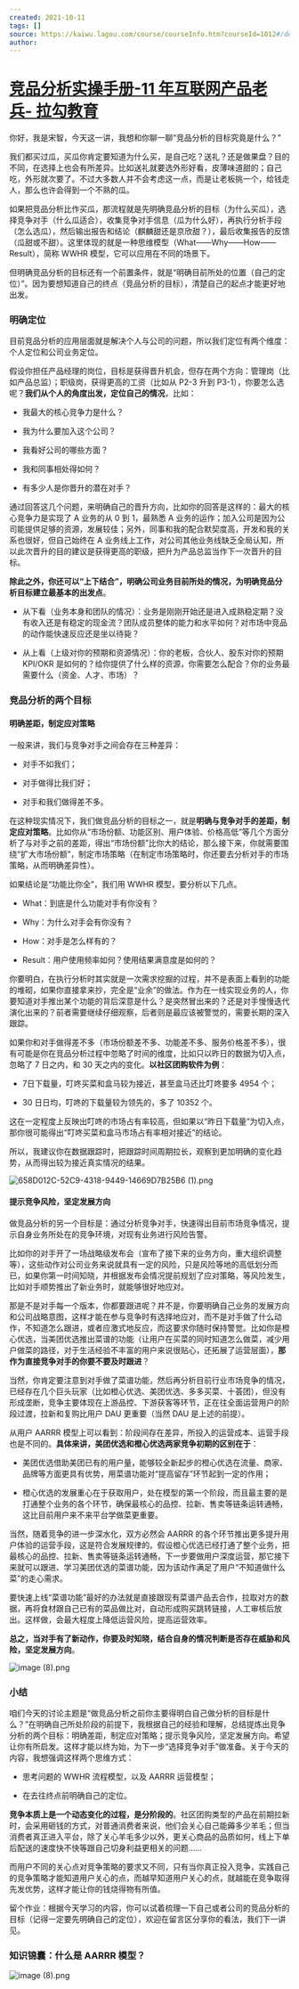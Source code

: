 ```yaml
---
created: 2021-10-11
tags: []
source: https://kaiwu.lagou.com/course/courseInfo.htm?courseId=1012#/detail/pc?id=8037
author: 
---
```


# [竞品分析实操手册-11 年互联网产品老兵- 拉勾教育](https://kaiwu.lagou.com/course/courseInfo.htm?courseId=1012#/detail/pc?id=8037)


你好，我是宋智，今天这一讲，我想和你聊一聊“竞品分析的目标究竟是什么？”

我们都买过瓜，买瓜你肯定要知道为什么买，是自己吃？送礼？还是做果盘？目的不同，在选择上也会有所差异。比如送礼就要选外形好看，皮薄味道甜的；自己吃，外形就次要了。不过大多数人并不会考虑这一点，而是让老板挑一个，给钱走人，那么也许会得到一个不熟的瓜。

如果把竞品分析比作买瓜，那流程就是先明确竞品分析的目标（为什么买瓜），选择竞争对手（什么瓜适合），收集竞争对手信息（瓜为什么好），再执行分析手段（怎么选瓜），然后输出报告和结论（麒麟甜还是京欣甜？），最后收集报告的反馈（瓜甜或不甜）。这里体现的就是一种思维模型（What——Why——How——Result），简称 WWHR 模型，它可以应用在不同的场景下。

但明确竞品分析的目标还有一个前置条件，就是“明确目前所处的位置（自己的定位）”。因为要想知道自己的终点（竞品分析的目标），清楚自己的起点才能更好地出发。

### 明确定位

目前竞品分析的应用层面就是解决个人与公司的问题，所以我们定位有两个维度：个人定位和公司业务定位。

假设你担任产品经理的岗位，目标是获得晋升机会，但存在两个方向：管理岗（比如产品总监）；职级岗，获得更高的工资（比如从 P2-3 升到 P3-1），你要怎么选呢？**我们从个人的角度出发，定位自己的情况**，比如：

-   我最大的核心竞争力是什么？
    
-   我为什么要加入这个公司？
    
-   我看好公司的哪些方面？
    
-   我和同事相处得如何？
    
-   有多少人是你晋升的潜在对手？
    

通过回答这几个问题，来明确自己的晋升方向，比如你的回答是这样的：最大的核心竞争力是实现了 A 业务的从 0 到 1，最熟悉 A 业务的运作；加入公司是因为公司能提供足够的资源，发展较佳；另外，同事和我的配合默契度高，开发和我的关系也很好，但自己始终在 A 业务线上工作，对公司其他业务线缺乏全局认知，所以此次晋升的目的建议是获得更高的职级，把升为产品总监当作下一次晋升的目标。

**除此之外，你还可以“上下结合”，明确公司业务目前所处的情况，为明确竞品分析目标建立最基本的出发点**。

-   从下看（业务本身和团队的情况）：业务是刚刚开始还是进入成熟稳定期？没有收入还是有稳定的现金流？团队成员整体的能力和水平如何？对市场中竞品的动作能快速反应还是坐以待毙？
    
-   从上看（上级对你的预期和资源情况）：你的老板，合伙人、股东对你的预期 KPI/OKR 是如何的？给你提供了什么样的资源，你需要怎么配合？你的业务最需要什么（资金、人才、市场）？
    

### 竞品分析的两个目标

#### 明确差距，制定应对策略

一般来讲，我们与竞争对手之间会存在三种差异：

-   对手不如我们；
    
-   对手做得比我们好；
    
-   对手和我们做得差不多。
    

在这种现实情况下，我们做竞品分析的目标之一，就是**明确与竞争对手的差距，制定应对策略**。比如你从“市场份额、功能区别、用户体验、价格高低”等几个方面分析了与对手之前的差距，得出“市场份额”比你大的结论，那么接下来，你就需要围绕“扩大市场份额”，制定市场策略（在制定市场策略时，你还要去分析对手的市场策略，从而明确差异性）。

如果结论是“功能比你全”，我们用 WWHR 模型，要分析以下几点。

-   What：到底是什么功能对手有你没有？
    
-   Why：为什么对手会有你没有？
    
-   How：对手是怎么样有的？
    
-   Result：用户使用频率如何？使用结果满意度是如何的？
    

你要明白，在执行分析时其实就是一次需求挖掘的过程，并不是表面上看到的功能的堆砌，如果你直接拿来抄，完全是“业余”的做法。作为在一线实现业务的人，你要知道对手推出某个功能的背后深意是什么？是突然冒出来的？还是对手慢慢迭代演化出来的？前者需要继续仔细观察，后者则是最应该被警觉的，需要长期的深入跟踪。

如果你和对手做得差不多（市场份额差不多、功能差不多、服务价格差不多），很有可能是你在竞品分析过程中忽略了时间的维度，比如只以昨日的数据为切入点，忽略了 7 日之内，和 30 天之内的变化。**以社区团购软件为例**：

-   7日下载量，叮咚买菜和盒马较为接近，甚至盒马还比叮咚要多 4954 个；
    
-   30 日日均，叮咚的下载量较为领先的，多了 10352 个。
    

这在一定程度上反映出叮咚的市场占有率较高，但如果以“昨日下载量”为切入点，那你很可能得出“叮咚买菜和盒马市场占有率相对接近”的结论。

所以，我建议你在数据跟踪时，把跟踪时间周期拉长，观察到更加明确的变化趋势，从而得出较为接近真实情况的结果。

![658D012C-52C9-4318-9449-14669D7B25B6 (1).png](https://s0.lgstatic.com/i/image6/M00/4C/16/CioPOWDn1oeAW0TCAACSiQWxTx4341.png)

#### 提示竞争风险，坚定发展方向

做竞品分析的另一个目标是：通过分析竞争对手，快速得出目前市场竞争情况，提示自身业务所处在的竞争环境，对现有业务进行风险告警。

比如你的对手开了一场战略级发布会（宣布了接下来的业务方向，重大组织调整等），这些动作对公司业务来说就具有一定的风险，只是风险等地的高低划分而已，如果你第一时间知晓，并根据发布会情况提前规划了应对策略，等风险发生，比如对手顺势推出了新业务时，就能够很好地应对。

那是不是对手每一个版本，你都要跟进呢？并不是，你要明确自己业务的发展方向和公司战略意图，这样才能在参与竞争时有选择地应对，而不是对手做了什么动作，不知道怎么跟进，或者应激式地反应，而这要求你随时保持警觉。比如你是橙心优选，当美团优选推出菜谱的功能（让用户在买菜的同时知道怎么做菜，减少用户做菜的路径，对于生活经验不丰富的用户来说很贴心，还拓展了运营层面），**那作为直接竞争对手的你要不要及时跟进**？

当然，你肯定要注意到对手做了菜谱功能，然后再分析目前行业市场竞争的情况，已经存在几个巨头玩家（比如橙心优选、美团优选、多多买菜、十荟团），但没有形成垄断，竞争主要体现在上游品控、下游获客等环节，正在往全面运营用户的阶段过渡，拉新和复购比用户 DAU 更重要（当然 DAU 是上述的前提）。

从用户 AARRR 模型上可以看到：阶段间存在差异，所投入的运营成本、运营手段也是不同的。**具体来讲，美团优选和橙心优选两家竞争初期的区别在于**：

-   美团优选借助美团已有的用户量，能够较全新起步的橙心优选在流量、商家、品牌等方面更具有优势，用菜谱功能对“提高留存”环节起到一定的作用；
    
-   橙心优选的发展重心在于获取用户，处在模型的第一个阶段，而且最主要的是打通整个业务的各个环节，确保最核心的品控、拉新、售卖等链条运转通畅，这比目前用户来不来平台学做菜更重要。
    

当然，随着竞争的进一步深水化，双方必然会 AARRR 的各个环节推出更多提升用户体验的运营手段，这是符合发展规律的。假设橙心优选已经打通了整个业务，把最核心的品控、拉新、售卖等链条运转通畅，下一步要做用户深度运营，那它接下来就可以跟进、学习美团优选的菜谱功能，因为该动作满足了用户“不知道做什么菜”的走心需求。

要快速上线“菜谱功能”最好的办法就是直接跟现有菜谱产品去合作，拉取对方的数据，再将食材跟自己已有的菜品做比对，自动形成购买跳转链接，人工审核后放出。这样做，会最大程度上降低运营风险，提高运营效率。

**总之，当对手有了新动作，你要及时知晓，结合自身的情况判断是否存在威胁和风险，坚定发展方向**。

![image (8).png](https://s0.lgstatic.com/i/image6/M01/4C/0E/Cgp9HWDn13aARhnQAAWknuHDwlc144.png)

### 小结

咱们今天的讨论主题是“做竞品分析之前你主要得明白自己做分析的目标是什么？”在明确自己所处阶段的前提下，我根据自己的经验和理解，总结提炼出竞争分析的两个目标：明确差距，制定应对策略；提示竞争风险，坚定发展方向。希望让你有所启发。这样才能以终为始，为下一步“选择竞争对手”做准备。关于今天的内容，我想强调这样两个思维方式：

-   思考问题的 WWHR 流程模型，以及 AARRR 运营模型；
    
-   在去往终点前明确自己的定位。
    

**竞争本质上是一个动态变化的过程，是分阶段的**。社区团购类型的产品在前期拉新时，会采用砸钱的方式，对普通消费者来说，他们会关心自己能薅多少羊毛；但当消费者真正进入平台，除了关心羊毛多少以外，更关心商品的品质如何，线上下单后配送的速度快不快等跟自己切身利益更相关的问题……

而用户不同的关心点对竞争策略的要求又不同，只有当你真正投入竞争，实践自己的竞争策略才能知道用户关心的点，而越早知道用户关心的点，就越能在竞争取得先发优势，这样才能让你的钱烧得物有所值。

留个作业：根据今天学习的内容，你可以试着梳理一下自己或者公司的竞品分析的目标（记得一定要先明确自己的定位），欢迎在留言区分享你的看法，我们下一讲见。

### 知识锦囊：什么是 AARRR 模型？

![image (8).png](https://s0.lgstatic.com/i/image6/M01/4C/0E/Cgp9HWDn1_iAeQ4UAAHhZYR32mM653.png)
